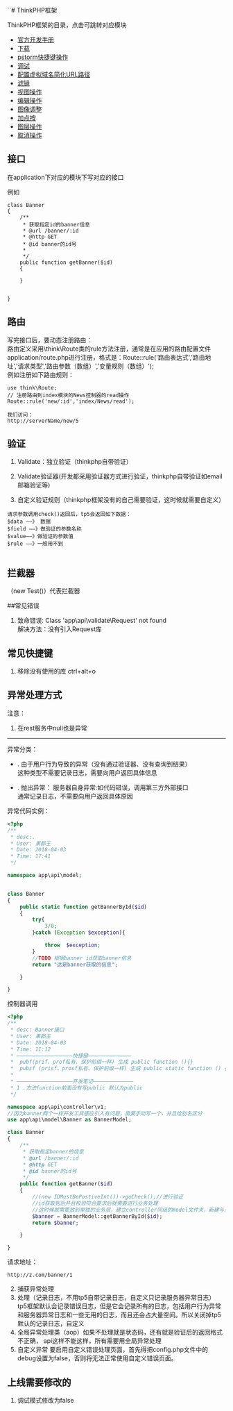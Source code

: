 ``# ThinkPHP框架

ThinkPHP框架的目录，点击可跳转对应模块

* [官方开发手册](#官方开发手册)
* [下载](#工具箱)
* [pstorm快捷键操作](#pstorm快捷键操作)
* [调试](#调试)
* [ 配置虚拟域名简化URL路径](#配置虚拟域名简化URL路径)
* [滤镜](#滤镜)
* [视图操作](#视图操作)
* [编辑操作](#编辑操作)
* [图像调整](#图像调整)
* [加点按](#加点按)
* [图层操作](#图层操作)
* [取消操作](#取消操作)
## 接口
在application下对应的模块下写对应的接口

例如
```
class Banner
{
    /**
     * 获取指定id的banner信息
     * @url /banner/:id
     * @http GET
     * @id banner的id号
     *
     */
    public function getBanner($id)
    {
        
    }


}
```


## 路由
写完接口后，要动态注册路由：  
路由定义采用\think\Route类的rule方法注册，通常是在应用的路由配置文件application/route.php进行注册，格式是：Route::rule('路由表达式','路由地址','请求类型','路由参数（数组）','变量规则（数组）');  
例如注册如下路由规则：


```
use think\Route;
// 注册路由到index模块的News控制器的read操作
Route::rule('new/:id','index/News/read');

我们访问：
http://serverName/new/5
```


## 验证
1. Validate：独立验证（thinkphp自带验证）

2. Validate验证器(开发都采用验证器方式进行验证，thinkphp自带验证如email邮箱验证等)

3. 自定义验证规则（thinkphp框架没有的自己需要验证，这时候就需要自定义）



```
请求参数调用check()返回后，tp5会返回如下数据：
$data ——》 数据
$field ——》做验证的参数名称
$value——》做验证的参数值
$rule ——》一般用不到


```
## 拦截器
（new Test()）代表拦截器

##常见错误
1. 致命错误: Class 'app\api\validate\Request' not found  
解决方法：没有引入Request库

## 常见快捷键
1. 移除没有使用的库 ctrl+alt+o

## 异常处理方式

注意：  
1. 在rest服务中null也是异常
___

异常分类：  
* . 由于用户行为导致的异常（没有通过验证器、没有查询到结果）  
这种类型不需要记录日志，需要向用户返回具体信息

* . 抛出异常：
服务器自身异常:如代码错误，调用第三方外部接口  
通常记录日志，不需要向用户返回具体原因


异常代码实例：
```php
<?php
/**
 * desc:.
 * User: 果郡王
 * Date: 2018-04-03
 * Time: 17:41
 */

namespace app\api\model;


class Banner
{
    public static function getBannerById($id)
    {
        try{
            3/0;
        }catch (Exception $exception){

            throw  $exception;
        }
        //TODO 根据banner id获取banner信息
        return "这是banner获取的信息";

    }

}
```

控制器调用
```php
<?php
/**
 * desc: Banner接口
 * User: 果郡王
 * Date: 2018-04-03
 * Time: 11:12
 * ——————————————————快捷键——————————————
 *  pubf(prif、prof私有、保护前缀一样) 生成 public function (){}
 *  pubsf (prisf、prosf私有、保护前缀一样) 生成 public static function () {}
 *
 * ——————————————————开发笔记—————————————
 * 1 .方法function前面没有写public 默认为public
 */

namespace app\api\controller\v1;
//因为banner两个一样开发工具感应引入有问题，需要手动写一个，并且给别名区分
use app\api\model\Banner as BannerModel;

class Banner
{
    /**
     * 获取指定banner的信息
     * @url /banner/:id
     * @http GET
     * @id banner的id号
     */
    public function getBanner($id)
    {
        //(new IDMustBePostiveInt())->goCheck();//进行验证
        //id获取到后并且校验符合要求后就需要进行业务处理
        //这时候就需要放到单独的业务层，建立controller同级的model文件夹，新建与当前文件名相同的类，这样看着结构比较清晰
        $banner = BannerModel::getBannerById($id);
        return $banner;

    }

}
```
请求地址：


```
http://z.com/banner/1
```



2. 捕获异常处理
3. 处理（记录日志，不用tp5自带记录日志，自定义只记录服务器异常日志）
tp5框架默认会记录错误日志，但是它会记录所有的日志，包括用户行为异常和服务器异常日志和一些无用的日志，而且还会占大量空间。所以关闭掉tp5默认的记录日志，自定义
4. 全局异常处理类（aop）如果不处理就是状态码，还有就是验证后的返回格式不正确， api这样不能这样，所有需要用全局异常处理
5. 自定义异常
要启用自定义错误处理页面，首先得把config.php文件中的debug设置为false，否则将无法正常使用自定义错误页面。


## 上线需要修改的
1. 调试模式修改为false

